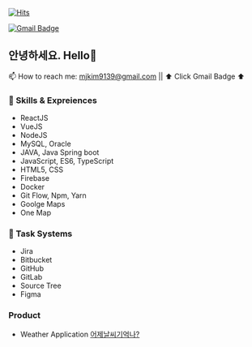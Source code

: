 [![Hits](https://hits.seeyoufarm.com/api/count/incr/badge.svg?url=https%3A%2F%2Fgithub.com%2Fminj0i&count_bg=%2379C83D&title_bg=%23555555&icon=&icon_color=%23E7E7E7&title=hits&edge_flat=false)](https://hits.seeyoufarm.com)

[![Gmail Badge](https://img.shields.io/badge/Gmail-d14836?style=flat-square&logo=Gmail&logoColor=white&link=mailto:mjkim9139@gmail.com)](mailto:mjkim9139@gmail.com)
## 안녕하세요. Hello👋   
📫 How to reach me: mjkim9139@gmail.com || ⬆ Click Gmail Badge ⬆   

### 🔭 Skills & Expreiences
- ReactJS
- VueJS
- NodeJS
- MySQL, Oracle
- JAVA, Java Spring boot
- JavaScript, ES6, TypeScript
- HTML5, CSS
- Firebase
- Docker
- Git Flow, Npm, Yarn
- Goolge Maps
- One Map

### 🌱 Task Systems
- Jira
- Bitbucket
- GitHub
- GitLab
- Source Tree
- Figma

### Product
- Weather Application 
[어제날씨기억나?](https://play.google.com/store/apps/details?id=com.pastweather&hl=en_IN&gl=US&pli=1)

<!--
**minj0i/minj0i** is a ✨ _special_ ✨ repository because its `README.md` (this file) appears on your GitHub profile.

Here are some ideas to get you started:

- 🔭 I’m currently working on ...
- 🌱 I’m currently learning ...
- 👯 I’m looking to collaborate on ...
- 🤔 I’m looking for help with ...
- 💬 Ask me about ...
- 📫 How to reach me: ...
- 😄 Pronouns: ...
- ⚡ Fun fact: ...
-->
